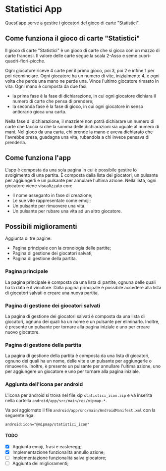 # Statistici App

Quest'app serve a gestire i giocatori del gioco di carte "Statistici".

## Come funziona il gioco di carte "Statistici"

Il gioco di carte "Statistici" è un gioco di carte che si gioca con un mazzo di carte francesi. Il valore delle carte segue la scala 2-Asso e seme cuori-quadri-fiori-picche.

Ogni giocatore riceve 4 carte per il primo gioco, poi 3, poi 2 e infine 1 per poi ricominciare.
Ogni giocatore ha un numero di vite, inizialmente 4, e ogni volta che perde una mano ne perde una.
Vince l'ultimo giocatore rimasto in vita.
Ogni mano è composta da due fasi:

- la prima fase è la fase di dichiarazione, in cui ogni giocatore dichiara il numero di carte che pensa di prendere;
- la seconda fase è la fase di gioco, in cui ogni giocatore in senso antiorario gioca una carta.

Nella fase di dichiarazione, il mazziere non potrà dichiarare un numero di carte che faccia sì che la somma delle dichiarazioni sia uguale al numero di mani.
Nel gioco da una carta, chi prende la mano e aveva dichiarato che l'avrebbe presa, guadagna una vita, rubandola a chi invece pensava di prenderla.

## Come funziona l'app

L'app è composta da una sola pagina in cui è possibile gestire lo svolgimento di una partita.
È composta dalla lista dei giocatori, un pulsante per aggiungerli e un pulsante per annulare l'ultima azione.
Nella lista, ogni giocatore viene visualizzato con:

- Il nome asseganto in fase di creazione;
- Le sue vite rappresentate come emoji;
- Un pulsante per rimuovere una vita.
- Un pulsante per rubare una vita ad un altro giocatore.

## Possibili miglioramenti

Aggiunta di tre pagine:

- Pagina principale con la cronologia delle partite;
- Pagina di gestione dei giocatori salvati;
- Pagina di gestione della partita.

### Pagina principale

La pagina principale è composta da una lista di partite, ognuna delle quali ha la data e il vincitore.
Dalla pagina principale è possibile accedere alla lista di giocatori salvati o creare una nuova partita.

### Pagina di gestione dei giocatori salvati

La pagina di gestione dei giocatori salvati è composta da una lista di giocatori, ognuno dei quali ha un nome e un pulsante per eliminarlo.
Inoltre, è presente un pulsante per tornare alla pagina iniziale e uno per creare nuovo giocatore.

### Pagina di gestione della partita

La pagina di gestione della partita è composta da una lista di giocatori, ognuno dei quali ha un nome, delle vite e un pulsante per aggiungerle o rimuoverle.
Inoltre, è presente un pulsante per annullare l'ultima azione, uno per aggiungere un giocatore e uno per tornare alla pagina iniziale.

### Aggiunta dell'icona per android

L'icona per android si trova nel file xip `statistici_icon.zip` e va inserita nella cartella `android/app/src/main/res/mipmap-*`.

Va poi aggiornato il file `android/app/src/main/AndroidManifest.xml` con la seguente riga:

```xml
android:icon="@mipmap/statistici_icon"
```

#### TODO

- [x] Aggiunta emoji, frasi e easteregg;
- [x] Implementazione funzionalità annullo azione;
- [ ] Implementazione funzionalità salva giocatore;
- [ ] Aggiunta dei miglioramenti;
